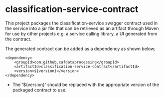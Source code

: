 # classification-service-contract

This project packages the classification-service swagger contract used in the service into a jar file that can be retrieved as an artifact through Maven for use by other projects e.g. a service calling library, a UI generated from the contract.

The generated contract can be added as a dependency as shown below;

```
<dependency>
    <groupId>com.github.cafdataprocessing</groupId>
    <artifactId>classification-service-contract</artifactId>
    <version>${version}</version>
</dependency>
```

+ The '${version}' should be replaced with the appropriate version of the packaged contract to use.